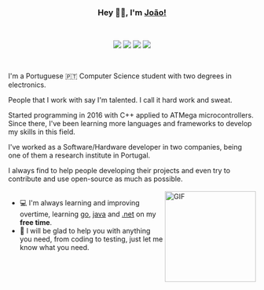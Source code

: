 <div align="center">
<h3> Hey 👋🏽, I'm <a href="joaoofreitas.antonws.com">João!</a> </h3>
</br>

<!----
<img align="center" src="https://user-images.githubusercontent.com/31630346/90116593-9c234980-dd4d-11ea-8c1d-d52401b8587a.png"/>
---->

![](https://img.shields.io/badge/OS-Linux-informational?style=flat-square&logo=linux&logoColor=white&color=fcc624)
![](https://img.shields.io/badge/Shell-zsh-informational?style=flat-square&logo=gnu-bash&logoColor=white&color=a42e2b)
![](https://img.shields.io/badge/Editor-Neovim-informational?style=flat-square&logo=neovim&logoColor=white&color=57a143)
![](https://img.shields.io/badge/Tools-Docker-informational?style=flat-square&logo=docker&logoColor=white&color=2496ed)
</div>
</br>

I'm a Portuguese 🇵🇹 Computer Science student with two degrees in electronics.

People that I work with say I'm talented. I call it hard work and sweat.

Started programming in 2016 with C++ applied to ATMega microcontrollers. Since there, I've been learning more languages and frameworks to develop my skills in this field.

I've worked as a Software/Hardware developer in two companies, being one of them a research institute in Portugal.

I always find to help people developing their projects and even try to contribute and use open-source as much as possible.
</br>
</br>
<img align="right" height="185" alt="GIF" src="https://user-images.githubusercontent.com/31630346/89291774-0a338680-d653-11ea-9cbe-8ba7bc405f0a.gif"/>
- 💻 I'm always learning and improving overtime, learning [go](https://github.com/golang/go), [java](https://www.java.com) and [.net](https://dotnet.microsoft.com/) on my __free time__. 
- 🧪 I will be glad to help you with anything you need, from coding to testing, just let me know what you need. 

</br>
<!--
<a href="https://github.com/joaoofreitas">
  <img weight="500" align="center" src="https://github-readme-stats.vercel.app/api/top-langs/?username=joaoofreitas&hide=html,css&title_color=ffffff&text_color=c9cacc&icon_color=2bbc8a&bg_color=1d1f21" />
</a> -->

<!--
![image](https://github.com/saadeghi/saadeghi/blob/master/dino.gif)
-->


